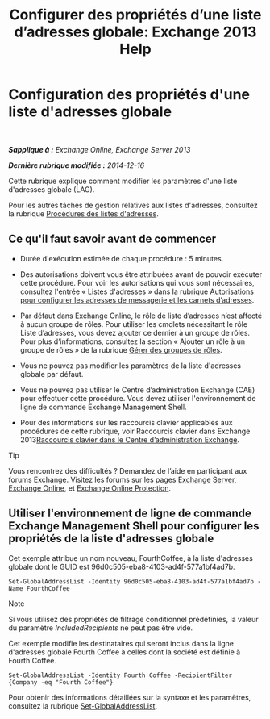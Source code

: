 ﻿---
title: 'Configurer des propriétés d’une liste d’adresses globale: Exchange 2013 Help'
TOCTitle: Configuration des propriétés d'une liste d'adresses globale
ms:assetid: 5fd2c96f-fe93-4b5a-8495-70c450511a37
ms:mtpsurl: https://technet.microsoft.com/fr-fr/library/Bb232068(v=EXCHG.150)
ms:contentKeyID: 50478298
ms.date: 04/24/2018
mtps_version: v=EXCHG.150
ms.translationtype: HT
---

# Configuration des propriétés d'une liste d'adresses globale

 

_**Sapplique à :** Exchange Online, Exchange Server 2013_

_**Dernière rubrique modifiée :** 2014-12-16_

Cette rubrique explique comment modifier les paramètres d'une liste d'adresses globale (LAG).

Pour les autres tâches de gestion relatives aux listes d'adresses, consultez la rubrique [Procédures des listes d'adresses](address-list-procedures-exchange-2013-help.md).

## Ce qu'il faut savoir avant de commencer

  - Durée d'exécution estimée de chaque procédure : 5 minutes.

  - Des autorisations doivent vous être attribuées avant de pouvoir exécuter cette procédure. Pour voir les autorisations qui vous sont nécessaires, consultez l'entrée « Listes d'adresses » dans la rubrique [Autorisations pour configurer les adresses de messagerie et les carnets d’adresses](email-address-and-address-book-permissions-exchange-2013-help.md).

  - Par défaut dans Exchange Online, le rôle de liste d’adresses n’est affecté à aucun groupe de rôles. Pour utiliser les cmdlets nécessitant le rôle Liste d’adresses, vous devez ajouter ce dernier à un groupe de rôles. Pour plus d’informations, consultez la section « Ajouter un rôle à un groupe de rôles » de la rubrique [Gérer des groupes de rôles](manage-role-groups-exchange-2013-help.md).

  - Vous ne pouvez pas modifier les paramètres de la liste d'adresses globale par défaut.

  - Vous ne pouvez pas utiliser le Centre d’administration Exchange (CAE) pour effectuer cette procédure. Vous devez utiliser l'environnement de ligne de commande Exchange Management Shell.

  - Pour des informations sur les raccourcis clavier applicables aux procédures de cette rubrique, voir Raccourcis clavier dans Exchange 2013[Raccourcis clavier dans le Centre d’administration Exchange](keyboard-shortcuts-in-the-exchange-admin-center-exchange-online-protection-help.md).

> [!TIP]
> Vous rencontrez des difficultés ? Demandez de l’aide en participant aux forums Exchange. Visitez les forums sur les pages <a href="https://go.microsoft.com/fwlink/p/?linkid=60612">Exchange Server</a>, <a href="https://go.microsoft.com/fwlink/p/?linkid=267542">Exchange Online</a>, et <a href="https://go.microsoft.com/fwlink/p/?linkid=285351">Exchange Online Protection</a>.


## Utiliser l'environnement de ligne de commande Exchange Management Shell pour configurer les propriétés de la liste d'adresses globale

Cet exemple attribue un nom nouveau, FourthCoffee, à la liste d'adresses globale dont le GUID est 96d0c505-eba8-4103-ad4f-577a1bf4ad7b.

    Set-GlobalAddressList -Identity 96d0c505-eba8-4103-ad4f-577a1bf4ad7b -Name FourthCoffee

> [!NOTE]
> Si vous utilisez des propriétés de filtrage conditionnel prédéfinies, la valeur du paramètre <em>IncludedRecipients</em> ne peut pas être vide.


Cet exemple modifie les destinataires qui seront inclus dans la ligne d'adresses globale Fourth Coffee à celles dont la société est définie à Fourth Coffee.

    Set-GlobalAddressList -Identity Fourth Coffee -RecipientFilter {Company -eq "Fourth Coffee"}

Pour obtenir des informations détaillées sur la syntaxe et les paramètres, consultez la rubrique [Set-GlobalAddressList](https://technet.microsoft.com/fr-fr/library/bb123877\(v=exchg.150\)).

